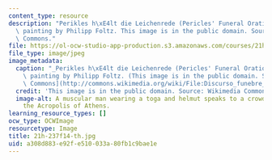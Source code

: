 ```yaml
---
content_type: resource
description: "Perikles h\xE4lt die Leichenrede (Pericles' Funeral Oration), an 1852\
  \ painting by Philipp Foltz. This image is in the public domain. Source: Wikimedia\
  \ Commons."
file: https://ol-ocw-studio-app-production.s3.amazonaws.com/courses/21h-237-the-city-of-athens-in-the-age-of-pericles-fall-2014/a308d883e92fe510033a80fb1c9bae1e_21h-237f14-th.jpg
file_type: image/jpeg
image_metadata:
  caption: "_Perikles h\xE4lt die Leichenrede (Pericles' Funeral Oration)_, an 1852\
    \ painting by Philipp Foltz. (This image is in the public domain. Source: [Wikimedia\
    \ Commons](http://commons.wikimedia.org/wiki/File:Discurso_funebre_pericles.PNG).)"
  credit: 'This image is in the public domain. Source: Wikimedia Commons.'
  image-alt: A muscular man wearing a toga and helmut speaks to a crowd gathered at
    the Acropolis of Athens.
learning_resource_types: []
ocw_type: OCWImage
resourcetype: Image
title: 21h-237f14-th.jpg
uid: a308d883-e92f-e510-033a-80fb1c9bae1e
---
```

